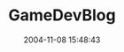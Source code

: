 ---
date: 2004-11-08 15:48:43
link:
  source: delicious
  source_url: https://del.icio.us/roytang
  text: GameDevBlog
  url: http://www.gamedevblog.com/
slug: gamedevblog
source: delicious
tags:
- gamedev
- games
title: GameDevBlog
---